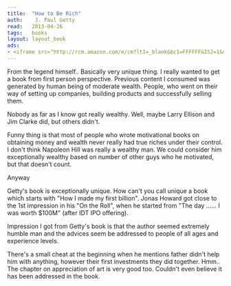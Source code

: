 ```yaml
---
title:	"How to Be Rich"
auth:	 J. Paul Getty
read:	2013-04-26
tags:	books
layout: layout_book
ads:
- <iframe src="http://rcm.amazon.com/e/cm?lt1=_blank&bc1=FFFFFF&IS2=1&npa=1&bg1=FFFFFF&fc1=000000&lc1=FF0000&t=wojcadamkoszh-20&o=1&p=8&l=as4&m=amazon&f=ifr&ref=ss_til&asins=0515087378" style="width:120px;height:240px;" scrolling="no" marginwidth="0" marginheight="0" frameborder="0"></iframe>
---
```

From the legend himself.. Basically very unique thing. I really wanted to
get a book from first person perspective. Previous content I consumed was
generated by human being of moderate wealth. People, who went on their way
of setting up companies, building products and successfully selling them.

Nobody as far as I know got really wealthy. Well, maybe Larry Ellison and
Jim Clarke did, but others didn't.

Funny thing is that most of people who wrote motivational books on obtaining
money and wealth never really had true riches under their control. I don't
think Napoleon Hill was really a wealthy man. We could consider him
exceptionally wealthy based on number of other guys who he motivated, but
that doesn't count.

Anyway

Getty's book is exceptionally unique. How can't you call unique a book which
starts with "How I made my first billion". Jonas Howard got close to the 1st
impression in his "On the Roll", when he started from "The day ...... I was
worth $100M" (after IDT IPO offering).

Impression I got from Getty's book is that the author seemed extremely
humble man and the advices seem be addressed to people of all ages and
experience levels.

There's a small cheat at the beginning when he mentions father didn't help
him with anything, however their first investments they did together. Hmm..
The chapter on appreciation of art is very good too. Couldn't even believe
it has been addressed in the book.

